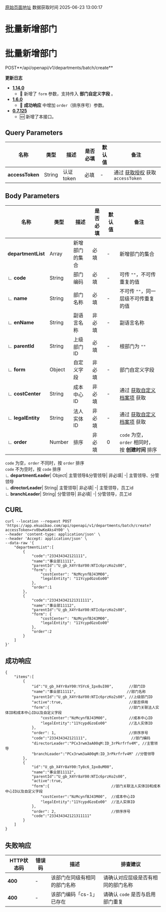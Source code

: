 [原始页面地址](https://docs.ekuaibao.com/docs/open-api/contacts/batch-add-departments)
数据获取时间 2025-06-23 13:00:17

# 批量新增部门

# 批量新增部门  
  
POST**/api/openapi/v1/departments/batch/create**

**更新日志**

  * [**1.14.0**](/updateLog/update-log#1140)
    * 🐞 新增了 `form` 参数，支持传入 **部门自定义字段** 。
  * [**1.6.0**](/updateLog/update-log#160)
    * 🐞 **成功响应** 中增加 `order`（排序序号）参数。
  * [**0.7.125**](/updateLog/update-log#07125)
    * 🆕 新增了本接口。



## Query Parameters​

名称| 类型| 描述| 是否必填| 默认值| 备注  
---|---|---|---|---|---  
**accessToken**|  String| 认证token| 必填| -| 通过 [获取授权](/docs/open-api/getting-started/auth) 获取 `accessToken`  
  
## Body Parameters​

名称| 类型| 描述| 是否必填| 默认值| 备注  
---|---|---|---|---|---  
**departmentList**|  Array| 新增部门的集合| 必填| -| 新增部门的集合  
**∟ code**|  String| 部门编码| 必填| -| 可传 `""`，不可传重复的值  
**∟ name**|  String| 部门名称| 必填| -| 不可传 `""`，同一层级不可传重复的值  
**∟ enName**|  String| 副语言名称| 非必填| -| 副语言名称  
**∟ parentId**|  String| 上级部门ID| 必填| -| 根部门为 `""`  
**∟ form**|  Object| 自定义字段| 非必填| -| 部门自定义字段  
**∟ costCenter**|  String| 成本中心ID| 非必填| -| 通过 [获取自定义档案项](/docs/open-api/dimensions/get-dimension-items) 获取  
**∟ legalEntity**|  String| 法人实体ID| 非必填| -| 通过 [获取自定义档案项](/docs/open-api/dimensions/get-dimension-items) 获取  
**∟ order**|  Number| 排序| 非必填| 0| `code` 为空，`order` 相同时，按 **创建时间** 排序  
`code` 为空，`order` 不同时，按 `order` 排序  
`code` 不为空时，按 `code` 排序  
**∟ departmentLeader**|  Object| 主管领导&分管领导| 非必填| -| 主管领导、分管领导  
**∟ directorLeader**|  String| 主管领导| 非必填| -| 主管领导，员工id  
**∟ branchLeader**|  String| 分管领导| 非必填| -| 分管领导，员工id  
  
## CURL​
    
    
    curl --location --request POST 'https://app.ekuaibao.com/api/openapi/v1/departments/batch/create?accessToken=rv0bwKeAks4Y00' \  
    --header 'content-type: application/json' \  
    --header 'Accept: application/json' \  
    --data-raw '{  
        "departmentList":[  
            {  
                "code":"233434342121111",  
                "name":"事业部11111",  
                "parentId":"U_gb_X4Yr8aY00:NTIc6przKo2s00",  
                "form": {  
                    "costCenter": "NzMcynfBJ43M00",  
                    "legalEntity": "11YcypdGzoEo00"  
                },  
                "order":1  
            },  
            {  
                "code":"233434342121311111",  
                "name":"事业部11112",  
                "parentId":"U_gb_X4Yr8aY00:NTIc6przKo2s00",  
                "form": {  
                    "costCenter": "NzMcynfBJ43M00",  
                    "legalEntity": "11YcypdGzoEo00"  
                },  
                "order":2  
            }  
        ]  
    }'  
    

## 成功响应​
    
    
    {  
        "items":[  
            {  
                "id":"U_gb_X4Yr8aY00:YSYc6_Ipx8uI00",       //部门ID  
                "name":"事业部11111",                       //部门名称  
                "parentId":"U_gb_X4Yr8aY00:NTIc6przKo2s00", //上级部门ID  
                "active":true,                              //是否停用  
                "form":{                                    //部门关联法人实体ID和成本中心ID以及自定义字段  
                    "costCenter":"NzMcynfBJ43M00",          //成本中心ID  
                    "legalEntity":"11YcypdGzoEo00"          //法人实体ID  
                },  
                "order": 1,                                 //排序序号  
                "code":"233434342121111",                    //部门编码  
                "directorLeader":"PCx3rwm3aA00qM:ID_3rPkrfrfv4M", //主管领导  
                "branchLeader":"PCx3rwm3aA00qM:ID_3rPkrfrfv4M" //分管领导  
            },  
            {  
                "id":"U_gb_X4Yr8aY00:Ty8c6_Ipx8uM00",  
                "name":"事业部11112",  
                "parentId":"U_gb_X4Yr8aY00:NTIc6przKo2s00",  
                "active":true,  
                "form":{                            //部门关联法人实体ID和成本中心ID以及自定义字段  
                    "costCenter":"NzMcynfBJ43M00",  //成本中心ID  
                    "legalEntity":"11YcypdGzoEo00"  //法人实体ID  
                },  
                "order": 2,                         //排序序号  
                "code":"233434342121311111"  
            }  
        ]  
    }  
    

## 失败响应​

HTTP状态码| 错误码| 描述| 排查建议  
---|---|---|---  
**400**|  -| 该部门在同级有相同的部门名称| 请确认对应层级是否有相同的部门名称  
**400**|  -| 该部门编码「cs-1」已存在| 请确认 `code` 是否与启用部门重复
